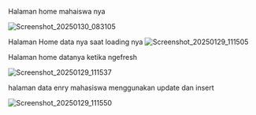 Halaman home mahaiswa nya

![Screenshot_20250130_083105](https://github.com/user-attachments/assets/8e3cda36-491f-42dd-a106-4e5bee04ff48)


Halaman Home data nya saat loading nya
![Screenshot_20250129_111505](https://github.com/user-attachments/assets/961bece9-1904-43b3-96a2-0a450d05d298)

Halaman home datanya ketika ngefresh

![Screenshot_20250129_111537](https://github.com/user-attachments/assets/618a3a82-68fd-41b6-bc13-7b50a6e8d676)

halaman data enry mahasiswa menggunakan update dan insert

![Screenshot_20250129_111550](https://github.com/user-attachments/assets/bbea6b17-b6ac-4adb-a873-7ad686d32bd7)


